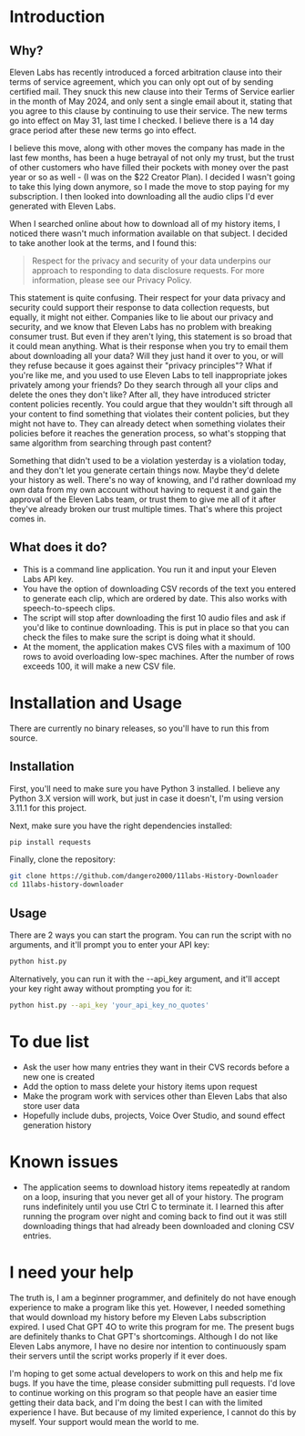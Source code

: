 # Introduction

## Why?

Eleven Labs has recently introduced a forced arbitration clause into their terms of service agreement, which you can only opt out of by sending certified mail. They snuck this new clause into their Terms of Service earlier in the month of May 2024, and only sent a single email about it, stating that you agree to this clause by continuing to use their service. The new terms go into effect on May 31, last time I checked. I believe there is a 14 day grace period after these new terms go into effect.

I believe this move, along with other moves the company has made in the last few months, has been a huge betrayal of not only my trust, but the trust of other customers who have filled their pockets with money over the past year or so as well - (I was on the $22 Creator Plan). I decided I wasn't going to take this lying down anymore, so I made the move to stop paying for my subscription. I then looked into downloading all the audio clips I'd ever generated with Eleven Labs.

When I searched online about how to download all of my history items, I noticed there wasn't much information available on that subject. I decided to take another look at the terms, and I found this:

> Respect for the privacy and security of your data underpins our approach to responding to data disclosure requests. For more information, please see our Privacy Policy.

This statement is quite confusing. Their respect for your data privacy and security could support their response to data collection requests, but equally, it might not either. Companies like to lie about our privacy and security, and we know that Eleven Labs has no problem with breaking consumer trust. But even if they aren't lying, this statement is so broad that it could mean anything. What is their response when you try to email them about downloading all your data? Will they just hand it over to you, or will they refuse because it goes against their "privacy principles"? What if you're like me, and you used to use Eleven Labs to tell inappropriate jokes privately among your friends? Do they search through all your clips and delete the ones they don't like? After all, they have introduced stricter content policies recently. You could argue that they wouldn't sift through all your content to find something that violates their content policies, but they might not have to. They can already detect when something violates their policies before it reaches the generation process, so what's stopping that same algorithm from searching through past content?

Something that didn't used to be a violation yesterday is a violation today, and they don't let you generate certain things now. Maybe they'd delete your history as well. There's no way of knowing, and I'd rather download my own data from my own account without having to request it and gain the approval of the Eleven Labs team, or trust them to give me all of it after they've already broken our trust multiple times. That's where this project comes in.

## What does it do?

- This is a command line application. You run it and input your Eleven Labs API key.
- You have the option of downloading CSV records of the text you entered to generate each clip, which are ordered by date. This also works with speech-to-speech clips.
- The script will stop after downloading the first 10 audio files and ask if you'd like to continue downloading. This is put in place so that you can check the files to make sure the script is doing what it should.
- At the moment, the application makes CVS files with a maximum of 100 rows to avoid overloading low-spec machines. After the number of rows exceeds 100, it will make a new CSV file.

# Installation and Usage

There are currently no binary releases, so you'll have to run this from source.

## Installation

First, you'll need to make sure you have Python 3 installed. I believe any Python 3.X version will work, but just in case it doesn't, I'm using version 3.11.1 for this project.

Next, make sure you have the right dependencies installed:

```sh
pip install requests
```

Finally, clone the repository:

```sh
git clone https://github.com/dangero2000/11labs-History-Downloader
cd 11labs-history-downloader
```

## Usage

There are 2 ways you can start the program. You can run the script with no arguments, and it'll prompt you to enter your API key:

```sh
python hist.py
```

Alternatively, you can run it with the --api_key argument, and it'll accept your key right away without prompting you for it:

```sh
python hist.py --api_key 'your_api_key_no_quotes'
```

# To due list

- Ask the user how many entries they want in their CVS records before a new one is created
- Add the option to mass delete your history items upon request
- Make the program work with services other than Eleven Labs that also store user data
- Hopefully include dubs, projects, Voice Over Studio, and sound effect generation history

# Known issues

- The application seems to download history items repeatedly at random on a loop, insuring that you never get all of your history. The program runs indefinitely until you use Ctrl C to terminate it. I learned this after running the program over night and coming back to find out it was still downloading things that had already been downloaded and cloning CSV entries.

# I need your help

The truth is, I am a beginner programmer, and definitely do not have enough experience to make a program like this yet. However, I needed something that would download my history before my Eleven Labs subscription expired. I used Chat GPT 4O to write this program for me. The present bugs are definitely thanks to Chat GPT's shortcomings. Although I do not like Eleven Labs anymore, I have no desire nor intention to continuously spam their servers until the script works properly if it ever does.

I'm hoping to get some actual developers to work on this and help me fix bugs. If you have the time, please consider submitting pull requests. I'd love to continue working on this program so that people have an easier time getting their data back, and I'm doing the best I can with the limited experience I have. But because of my limited experience, I cannot do this by myself. Your support would mean the world to me.